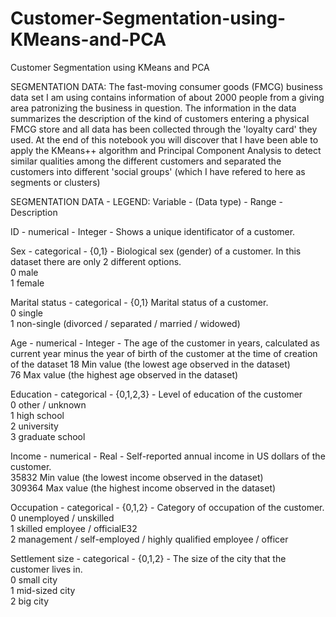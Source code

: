 # Customer-Segmentation-using-KMeans-and-PCA
Customer Segmentation using KMeans and PCA

SEGMENTATION DATA:
The fast-moving consumer goods (FMCG) business data set I am using contains information of about 2000 people from a giving area patronizing the business in question. The information in the data summarizes the description of the kind of customers entering a physical FMCG store and all data has been collected through the 'loyalty card' they used. At the end of this notebook you will discover that I have been able to apply the KMeans++ algorithm and Principal Component Analysis to detect similar qualities among the different customers and separated the customers into different 'social groups' (which I have refered to here as segments or clusters)

SEGMENTATION DATA - LEGEND:
Variable - (Data type) -	Range -	Description

ID - numerical - Integer - Shows a unique identificator of a customer.	

Sex - categorical	- {0,1} -	Biological sex (gender) of a customer. In this dataset there are only 2 different options.					
0	male							
1	female

Marital status - categorical - {0,1}	Marital status of a customer.						
0	single							
1	non-single (divorced / separated / married / widowed)	

Age -	numerical -	Integer -	The age of the customer in years, calculated as current year minus the year of birth of the customer at the time of creation of the dataset
18	Min value (the lowest age observed in the dataset)						
76	Max value (the highest age observed in the dataset)		

Education -	categorical -	{0,1,2,3} -	Level of education of the customer						
0	other / unknown							
1	high school							
2	university							
3	graduate school	

Income -	numerical -	Real -	Self-reported annual income in US dollars of the customer.						
35832	Min value (the lowest income observed in the dataset)						
309364	Max value (the highest income observed in the dataset)	

Occupation -	categorical -	{0,1,2} -	Category of occupation of the customer.						
0	unemployed / unskilled						
1	skilled employee / officialE32						
2	management / self-employed / highly qualified employee / officer	

Settlement size - categorical -	{0,1,2}	- The size of the city that the customer lives in.						
0	small city							
1	mid-sized city							
2	big city
